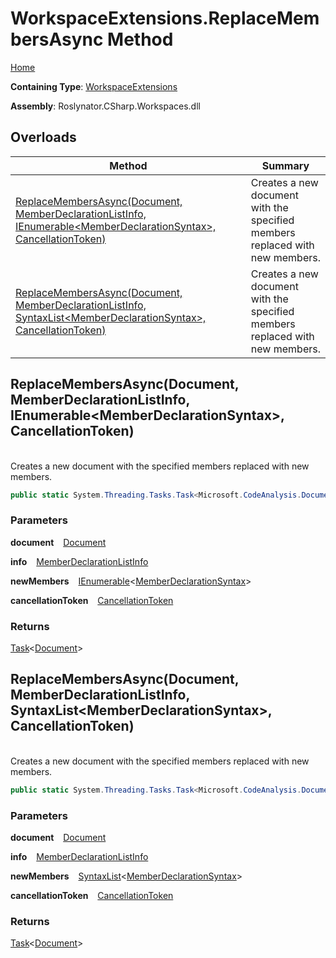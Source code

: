 # WorkspaceExtensions\.ReplaceMembersAsync Method

[Home](../../../../README.md)

**Containing Type**: [WorkspaceExtensions](../README.md)

**Assembly**: Roslynator\.CSharp\.Workspaces\.dll

## Overloads

| Method | Summary |
| ------ | ------- |
| [ReplaceMembersAsync(Document, MemberDeclarationListInfo, IEnumerable\<MemberDeclarationSyntax>, CancellationToken)](#Roslynator_CSharp_WorkspaceExtensions_ReplaceMembersAsync_Microsoft_CodeAnalysis_Document_Roslynator_CSharp_Syntax_MemberDeclarationListInfo_System_Collections_Generic_IEnumerable_Microsoft_CodeAnalysis_CSharp_Syntax_MemberDeclarationSyntax__System_Threading_CancellationToken_) | Creates a new document with the specified members replaced with new members\. |
| [ReplaceMembersAsync(Document, MemberDeclarationListInfo, SyntaxList\<MemberDeclarationSyntax>, CancellationToken)](#Roslynator_CSharp_WorkspaceExtensions_ReplaceMembersAsync_Microsoft_CodeAnalysis_Document_Roslynator_CSharp_Syntax_MemberDeclarationListInfo_Microsoft_CodeAnalysis_SyntaxList_Microsoft_CodeAnalysis_CSharp_Syntax_MemberDeclarationSyntax__System_Threading_CancellationToken_) | Creates a new document with the specified members replaced with new members\. |

## ReplaceMembersAsync\(Document, MemberDeclarationListInfo, IEnumerable\<MemberDeclarationSyntax>, CancellationToken\) <a id="Roslynator_CSharp_WorkspaceExtensions_ReplaceMembersAsync_Microsoft_CodeAnalysis_Document_Roslynator_CSharp_Syntax_MemberDeclarationListInfo_System_Collections_Generic_IEnumerable_Microsoft_CodeAnalysis_CSharp_Syntax_MemberDeclarationSyntax__System_Threading_CancellationToken_"></a>

\
Creates a new document with the specified members replaced with new members\.

```csharp
public static System.Threading.Tasks.Task<Microsoft.CodeAnalysis.Document> ReplaceMembersAsync(this Microsoft.CodeAnalysis.Document document, Roslynator.CSharp.Syntax.MemberDeclarationListInfo info, System.Collections.Generic.IEnumerable<Microsoft.CodeAnalysis.CSharp.Syntax.MemberDeclarationSyntax> newMembers, System.Threading.CancellationToken cancellationToken = default)
```

### Parameters

**document** &ensp; [Document](https://docs.microsoft.com/en-us/dotnet/api/microsoft.codeanalysis.document)

**info** &ensp; [MemberDeclarationListInfo](../../Syntax/MemberDeclarationListInfo/README.md)

**newMembers** &ensp; [IEnumerable](https://docs.microsoft.com/en-us/dotnet/api/system.collections.generic.ienumerable-1)\<[MemberDeclarationSyntax](https://docs.microsoft.com/en-us/dotnet/api/microsoft.codeanalysis.csharp.syntax.memberdeclarationsyntax)>

**cancellationToken** &ensp; [CancellationToken](https://docs.microsoft.com/en-us/dotnet/api/system.threading.cancellationtoken)

### Returns

[Task](https://docs.microsoft.com/en-us/dotnet/api/system.threading.tasks.task-1)\<[Document](https://docs.microsoft.com/en-us/dotnet/api/microsoft.codeanalysis.document)>

## ReplaceMembersAsync\(Document, MemberDeclarationListInfo, SyntaxList\<MemberDeclarationSyntax>, CancellationToken\) <a id="Roslynator_CSharp_WorkspaceExtensions_ReplaceMembersAsync_Microsoft_CodeAnalysis_Document_Roslynator_CSharp_Syntax_MemberDeclarationListInfo_Microsoft_CodeAnalysis_SyntaxList_Microsoft_CodeAnalysis_CSharp_Syntax_MemberDeclarationSyntax__System_Threading_CancellationToken_"></a>

\
Creates a new document with the specified members replaced with new members\.

```csharp
public static System.Threading.Tasks.Task<Microsoft.CodeAnalysis.Document> ReplaceMembersAsync(this Microsoft.CodeAnalysis.Document document, Roslynator.CSharp.Syntax.MemberDeclarationListInfo info, Microsoft.CodeAnalysis.SyntaxList<Microsoft.CodeAnalysis.CSharp.Syntax.MemberDeclarationSyntax> newMembers, System.Threading.CancellationToken cancellationToken = default)
```

### Parameters

**document** &ensp; [Document](https://docs.microsoft.com/en-us/dotnet/api/microsoft.codeanalysis.document)

**info** &ensp; [MemberDeclarationListInfo](../../Syntax/MemberDeclarationListInfo/README.md)

**newMembers** &ensp; [SyntaxList](https://docs.microsoft.com/en-us/dotnet/api/microsoft.codeanalysis.syntaxlist-1)\<[MemberDeclarationSyntax](https://docs.microsoft.com/en-us/dotnet/api/microsoft.codeanalysis.csharp.syntax.memberdeclarationsyntax)>

**cancellationToken** &ensp; [CancellationToken](https://docs.microsoft.com/en-us/dotnet/api/system.threading.cancellationtoken)

### Returns

[Task](https://docs.microsoft.com/en-us/dotnet/api/system.threading.tasks.task-1)\<[Document](https://docs.microsoft.com/en-us/dotnet/api/microsoft.codeanalysis.document)>

